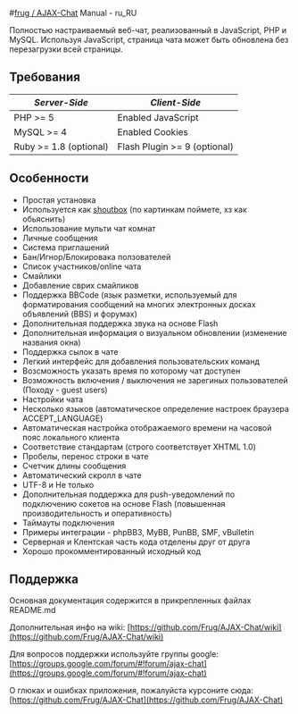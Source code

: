 #[frug / AJAX-Chat](http://frug.github.io/AJAX-Chat/) Manual - ru_RU

Полностью настраиваемый веб-чат, реализованный в JavaScript, PHP и MySQL.
Используя JavaScript, страница чата может быть обновлена ​​без перезагрузки всей страницы.

Требования
-----------

| *Server-Side*          | *Client-Side*                | 
| ---------------------- | ---------------------------- |
| PHP >= 5               | Enabled JavaScript           |
| MySQL >= 4             | Enabled Cookies              |
| Ruby >= 1.8 (optional) | Flash Plugin >= 9 (optional) |


Особенности
-----------

- Простая установка
- Используется как [shoutbox](https://goo.gl/uPhAcd) (по картинкам поймете, хз как обьяснить)
- Использование мульти чат комнат
- Личные сообщения
- Система приглашений
- Бан/Игнор/Блокировака ползователей
- Список участников/online  чата
- Смайлики
- Добавление сврих смайликов
- Поддержка BBCode (язык разметки, используемый для форматирования сообщений на многих электронных досках объявлений (BBS) и форумах)
- Дополнительная поддержка звука на основе Flash
- Дополнительная информация о визуальном обновлении (изменение названия окна)
- Поддержка сылок в чате
- Легкий интерфейс для добавления пользовательских команд
- Возсможность указать время по которому чат доступен
- Возможность включения / выключения не зарегиных пользователей (Походу - guest users)
- Настройки чата
- Несколько языков (автоматическое определение настроек браузера ACCEPT_LANGUAGE)
- Автоматическая настройка отображаемого времени на часовой пояс локального клиента
- Соответствие стандартам (строго соответствует XHTML 1.0)
- Пробелы, перенос строки в чате
- Счетчик длины сообщения
- Автоматический скролл в чате
- UTF-8 и Не только
- Дополнительная поддержка для push-уведомлений по подключению сокетов на основе Flash (повышенная производительность и оперативность)
- Таймауты подключения
- Примеры интеграции - phpBB3, MyBB, PunBB, SMF, vBulletin
- Серверная и Клентская часть кода отделены друг от друга
- Хорошо прокомментированный исходный код

Поддержка
----------

Основная документация содержится в прикрепленных файлах README.md

Дополнительная инфо на wiki: [https://github.com/Frug/AJAX-Chat/wiki](https://github.com/Frug/AJAX-Chat/wiki)

Для вопросов поддержки используйте группы google: [https://groups.google.com/forum/#!forum/ajax-chat](https://groups.google.com/forum/#!forum/ajax-chat)

О глюках и ошибках приложения, пожалуйста курсоните сюда: [https://github.com/Frug/AJAX-Chat](https://github.com/Frug/AJAX-Chat)
